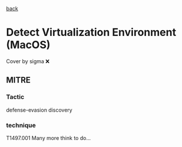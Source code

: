 [back](../index.md)
# Detect Virtualization Environment (MacOS)
Cover by sigma :x: 
## MITRE
### Tactic
defense-evasion
discovery
### technique
T1497.001
Many more think to do...